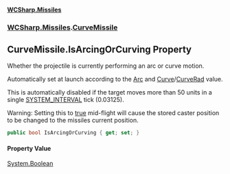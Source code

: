#### [WCSharp\.Missiles](README.md 'README')
### [WCSharp\.Missiles](WCSharp.Missiles.md 'WCSharp\.Missiles').[CurveMissile](WCSharp.Missiles.CurveMissile.md 'WCSharp\.Missiles\.CurveMissile')

## CurveMissile\.IsArcingOrCurving Property

Whether the projectile is currently performing an arc or curve motion\.

Automatically set at launch according to the [Arc](WCSharp.Missiles.CurveMissile.Arc.md 'WCSharp\.Missiles\.CurveMissile\.Arc') and [Curve](WCSharp.Missiles.CurveMissile.Curve.md 'WCSharp\.Missiles\.CurveMissile\.Curve')/[CurveRad](WCSharp.Missiles.CurveMissile.CurveRad.md 'WCSharp\.Missiles\.CurveMissile\.CurveRad') value.

This is automatically disabled if the target moves more than 50 units in a single [SYSTEM\_INTERVAL](../WCSharp.Events/WCSharp.Events.PeriodicEvents.SYSTEM_INTERVAL.md 'WCSharp\.Events\.PeriodicEvents\.SYSTEM\_INTERVAL') tick (0.03125).

Warning: Setting this to [true](https://docs.microsoft.com/en-us/dotnet/csharp/language-reference/builtin-types/bool 'https://docs\.microsoft\.com/en\-us/dotnet/csharp/language\-reference/builtin\-types/bool') mid-flight will cause the stored caster position to be changed to the missiles current position.

```csharp
public bool IsArcingOrCurving { get; set; }
```

#### Property Value
[System\.Boolean](https://learn.microsoft.com/en-us/dotnet/api/system.boolean 'System\.Boolean')